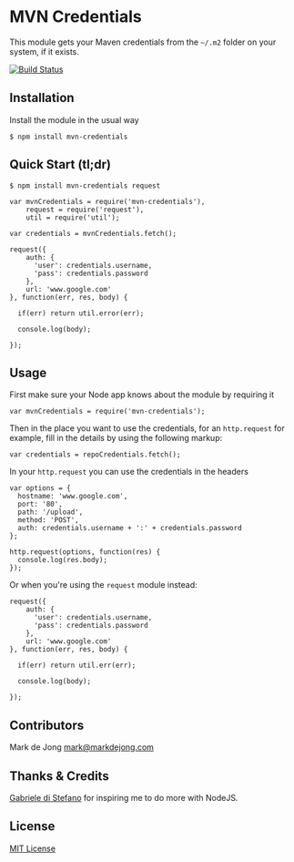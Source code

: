 # MVN Credentials

This module gets your Maven credentials from the `~/.m2` folder on your system, if it exists.

[![Build Status](https://secure.travis-ci.org/mistermark/mvn-credentials.svg)](http://travis-ci.org/mistermark/mvn-credentials)

## Installation

Install the module in the usual way

    $ npm install mvn-credentials

## Quick Start (tl;dr)

```
$ npm install mvn-credentials request
```

    var mvnCredentials = require('mvn-credentials'),
        request = require('request'),
        util = require('util');

    var credentials = mvnCredentials.fetch();

    request({
        auth: {
          'user': credentials.username,
          'pass': credentials.password
        },
        url: 'www.google.com'
    }, function(err, res, body) {

      if(err) return util.error(err);

      console.log(body);

    });

## Usage

First make sure your Node app knows about the module by requiring it

    var mvnCredentials = require('mvn-credentials');

Then in the place you want to use the credentials, for an `http.request` for example,
fill in the details by using the following markup:

    var credentials = repoCredentials.fetch();

In your `http.request` you can use the credentials in the headers

    var options = {
      hostname: 'www.google.com',
      port: '80',
      path: '/upload',
      method: 'POST',
      auth: credentials.username + ':' + credentials.password
    };

    http.request(options, function(res) {
      console.log(res.body);
    });

Or when you're using the `request` module instead:

    request({
        auth: {
          'user': credentials.username,
          'pass': credentials.password
        },
        url: 'www.google.com'
    }, function(err, res, body) {

      if(err) return util.err(err);

      console.log(body);

    });

## Contributors

Mark de Jong <mark@markdejong.com>

## Thanks & Credits

[Gabriele di Stefano](https://github.com/gabrieleds) for inspiring me to do more with NodeJS.

## License

[MIT License](https://github.com/mistermark/mvn-credentials/blob/develop/LICENSE)
